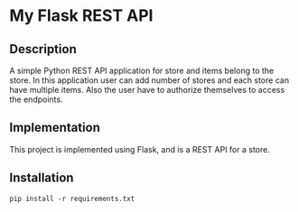 # My Flask REST API

## Description

A simple Python REST API application for store and items belong to the store. In this application user can add number of stores and each store can have multiple items. Also the user have to authorize themselves to access the endpoints. 

## Implementation

This project is implemented using Flask, and is a REST API for a store.

## Installation

```
pip install -r requirements.txt
```
